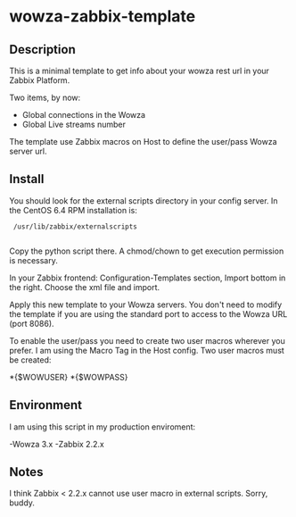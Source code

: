 wowza-zabbix-template
=====================

Description
-----------

This is a minimal template to get info about your wowza rest url in your Zabbix Platform.

Two items, by now:

* Global connections in the Wowza
* Global Live streams number

The template use Zabbix macros on Host to define the user/pass Wowza server url.

Install
-------

You should look for the external scripts directory in your config server. 
In the CentOS 6.4 RPM installation is: 

``` 
 /usr/lib/zabbix/externalscripts
 
```

Copy the python script there. A chmod/chown to get execution permission is necessary.

In your Zabbix frontend: Configuration-Templates section, Import bottom in the right.
Choose the xml file and import.

Apply this new template to your Wowza servers. 
You don't need to modify the template if you are using the standard port to access to the Wowza URL (port 8086).

To enable the user/pass you need to create two user macros wherever you prefer. I am using the Macro Tag in the Host config.
Two user macros must be created:

*{$WOWUSER}
*{$WOWPASS}

Environment
-----------

I am using this script in my production enviroment:

-Wowza 3.x
-Zabbix 2.2.x

Notes
-----

I think Zabbix < 2.2.x cannot use user macro in external scripts. Sorry, buddy.

